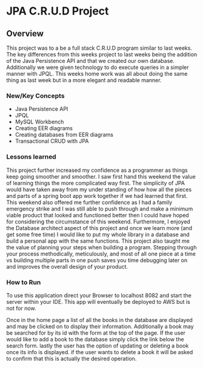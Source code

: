 # JPA C.R.U.D Project
## Overview
This project was to a be a full stack C.R.U.D program similar to last weeks. The key differences from this weeks project to last weeks being the addition of the Java Persistence API and that we created our own database. Additionally we were given technology to do execute queries in a simpler manner with JPQL. This weeks home work was all about doing the same thing as last week but in a more elegant and readable manner.


### New/Key Concepts
* Java Persistence API
* JPQL
* MySQL Workbench
* Creating EER diagrams
* Creating databases from EER diagrams
* Transactional CRUD with JPA

### Lessons learned
This project further increased my confidence as a programmer as things keep going smoother and smoother. I saw first hand this weekend the value of learning things the more complicated way first. The simplicity of JPA would have taken away from my under standing of how how all the pieces and parts of a spring boot app work together if we had learned that first. This weekend also offered me further confidence as I had a family emergency strike and I was still able to push through and make a minimum viable product that looked and functioned better then I could have hoped for considering the circumstance of this weekend. Furthermore, I enjoyed the Database architect aspect of this project and once we learn more (and get some free time) I would like to put my whole library in a database and build a personal app with the same functions. This project also taught me the value of planning your steps when building a program. Stepping through your process methodically, meticulously, and most of all one piece at a time vs building multiple parts in one push saves you time debugging later on and improves the overall design of your product.

### How to Run
To use this application direct your Browser to localhost 8082 and start the server within your IDE. This app will eventually be deployed to AWS but is not for now.

Once in the home page a list of all the books in the database are displayed and may be clicked on to display their information. Additionally a book may be searched for by its id with the form at the top of the page. If the user would like to add a book to the database simply click the link below the search form. lastly the user has the option of updating or deleting a book once its info is displayed. if the user wants to delete a book it will be asked to confirm that this is actually the desired operation. 
